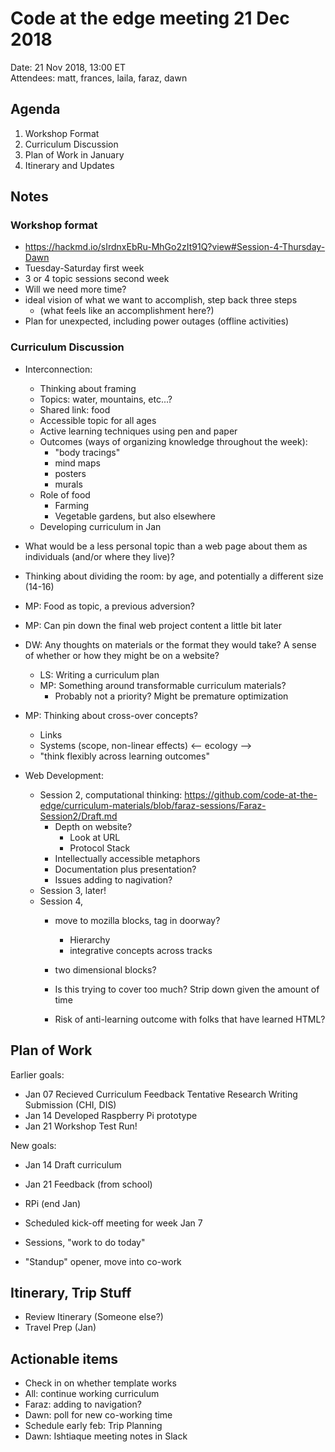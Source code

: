 # Code at the edge meeting 21 Dec 2018

Date: 21 Nov 2018, 13:00 ET  
Attendees: matt, frances, laila, faraz, dawn

## Agenda

1. Workshop Format
1. Curriculum Discussion
1. Plan of Work in January
1. Itinerary and Updates

## Notes

### Workshop format

- https://hackmd.io/sIrdnxEbRu-MhGo2zIt91Q?view#Session-4-Thursday-Dawn
- Tuesday-Saturday first week
- 3 or 4 topic sessions second week
- Will we need more time?
- ideal vision of what we want to accomplish, step back three steps 
    - (what feels like an accomplishment here?)
- Plan for unexpected, including power outages (offline activities)

### Curriculum Discussion

- Interconnection:
    - Thinking about framing
    - Topics: water, mountains, etc...?
    - Shared link: food
    - Accessible topic for all ages
    - Active learning techniques using pen and paper
    - Outcomes (ways of organizing knowledge throughout the week):
        - "body tracings"
        - mind maps
        - posters
        - murals
    - Role of food
        - Farming
        - Vegetable gardens, but also elsewhere
    - Developing curriculum in Jan
- What would be a less personal topic than a web page about them as individuals (and/or where they live)?
- Thinking about dividing the room: by age, and potentially a different size (14-16)

- MP: Food as topic, a previous adversion?
- MP: Can pin down the final web project content a little bit later
- DW: Any thoughts on materials or the format they would take? A sense of whether or how they might be on a website?
    - LS: Writing a curriculum plan
    - MP: Something around transformable curriculum materials?
        - Probably not a priority? Might be premature optimization
- MP: Thinking about cross-over concepts? 
    - Links
    - Systems (scope, non-linear effects) <-- ecology -->
    - "think flexibly across learning outcomes"

- Web Development:
    - Session 2, computational thinking: https://github.com/code-at-the-edge/curriculum-materials/blob/faraz-sessions/Faraz-Session2/Draft.md 
        - Depth on website?
            - Look at URL
            - Protocol Stack
        - Intellectually accessible metaphors
        - Documentation plus presentation?
        - Issues adding to nagivation?
    - Session 3, later!
    - Session 4,
        - move to mozilla blocks, tag in doorway?
            - Hierarchy
            - integrative concepts across tracks

        - two dimensional blocks?
        - Is this trying to cover too much? Strip down given the amount of time
        - Risk of anti-learning outcome with folks that have learned HTML?

## Plan of Work

Earlier goals:
- Jan 07 Recieved Curriculum Feedback
    Tentative Research Writing Submission (CHI, DIS)
- Jan 14 Developed Raspberry Pi prototype
- Jan 21 Workshop Test Run!

New goals:

- Jan 14 Draft curriculum
- Jan 21 Feedback (from school)
- RPi (end Jan)

- Scheduled kick-off meeting for week Jan 7
- Sessions, "work to do today"
- "Standup" opener, move into co-work

## Itinerary, Trip Stuff

- Review Itinerary (Someone else?)
- Travel Prep (Jan)


## Actionable items

- Check in on whether template works
- All: continue working curriculum
- Faraz: adding to navigation?
- Dawn: poll for new co-working time
- Schedule early feb: Trip Planning
- Dawn: Ishtiaque meeting notes in Slack
